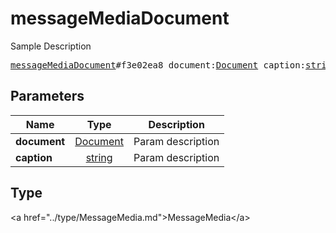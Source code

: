 # messageMediaDocument

Sample Description

<pre>
<a href="../constructor/messageMediaDocument.md">messageMediaDocument</a>#f3e02ea8 document:<a href="../type/Document.md">Document</a> caption:<a href="../type/string.md">string</a> = <a href="../type/MessageMedia.md">MessageMedia</a>;
</pre>

## Parameters

| Name | Type | Description |
|------|:----:|-------------|
| **document** | <a href="../type/Document.md">Document</a> | Param description |
| **caption** | <a href="../type/string.md">string</a> | Param description |

## Type

&lt;a href=&#34;../type/MessageMedia.md&#34;&gt;MessageMedia&lt;/a&gt;
